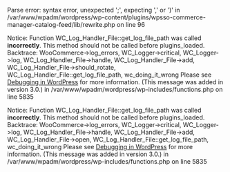 
Parse error: syntax error, unexpected ';', expecting ',' or ')' in /var/www/wpadm/wordpress/wp-content/plugins/wpsso-commerce-manager-catalog-feed/lib/rewrite.php on line 96

Notice: Function WC_Log_Handler_File::get_log_file_path was called <strong>incorrectly</strong>. This method should not be called before plugins_loaded. Backtrace: WooCommerce->log_errors, WC_Logger->critical, WC_Logger->log, WC_Log_Handler_File->handle, WC_Log_Handler_File->add, WC_Log_Handler_File->should_rotate, WC_Log_Handler_File::get_log_file_path, wc_doing_it_wrong Please see <a href="https://wordpress.org/support/article/debugging-in-wordpress/">Debugging in WordPress</a> for more information. (This message was added in version 3.0.) in /var/www/wpadm/wordpress/wp-includes/functions.php on line 5835

Notice: Function WC_Log_Handler_File::get_log_file_path was called <strong>incorrectly</strong>. This method should not be called before plugins_loaded. Backtrace: WooCommerce->log_errors, WC_Logger->critical, WC_Logger->log, WC_Log_Handler_File->handle, WC_Log_Handler_File->add, WC_Log_Handler_File->open, WC_Log_Handler_File::get_log_file_path, wc_doing_it_wrong Please see <a href="https://wordpress.org/support/article/debugging-in-wordpress/">Debugging in WordPress</a> for more information. (This message was added in version 3.0.) in /var/www/wpadm/wordpress/wp-includes/functions.php on line 5835
